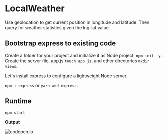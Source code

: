 # LocalWeather
Use geolocation to get current position in longitude and latitude.  Then query for weather statistics given the lng-lat value.

## Bootstrap express to existing code

Create a folder for your project and initialize it as Node project, `npm init -y`. Create the server file, app.js `touch app.js`, and other directories `mkdir views`.

Let's install express to configure a lightweight Node server.

`npm i express` or `yarn add express`.


## Runtime

`npm start`

<strong>Output</strong>

![codepen.io]('./public/Runtime.PNG')
